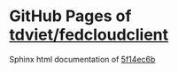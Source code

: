 GitHub Pages of [tdviet/fedcloudclient](https://github.com/tdviet/fedcloudclient.git)
===
Sphinx html documentation of [5f14ec6b](https://github.com/tdviet/fedcloudclient/tree/5f14ec6b8f686a6df845a13dc76b1cfedac0b0d0)
